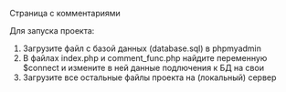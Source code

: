 Страница с комментариями

Для запуска проекта:

1. Загрузите файл с базой данных (database.sql) в phpmyadmin
2. В файлах index.php и comment_func.php найдите переменную $connect и измените в ней данные подлючения к БД на свои
3. Загрузите все остальные файлы проекта на (локальный) сервер
